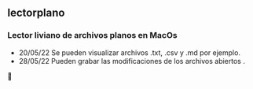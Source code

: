 ## lectorplano
### Lector liviano de archivos planos en MacOs

- 20/05/22 Se pueden visualizar archivos .txt, .csv y .md por ejemplo.
- 28/05/22 Pueden grabar las modificaciones de los archivos abiertos .

:ghost:
